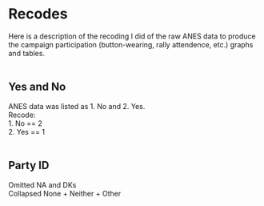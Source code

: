 <h1>
Recodes
</h1>
Here is a description of the recoding I did of the raw ANES data to produce the campaign participation (button-wearing, rally attendence, etc.) graphs and tables.
<br>
<br>
<h2> Yes and No </h2>
ANES data was listed as 1. No and 2. Yes. <br>
Recode:<br>
1. No == 2<br>
2. Yes == 1<br>
<br>
<h2> Party ID </h2>
Omitted NA and DKs <br>
Collapsed None + Neither + Other <br>
